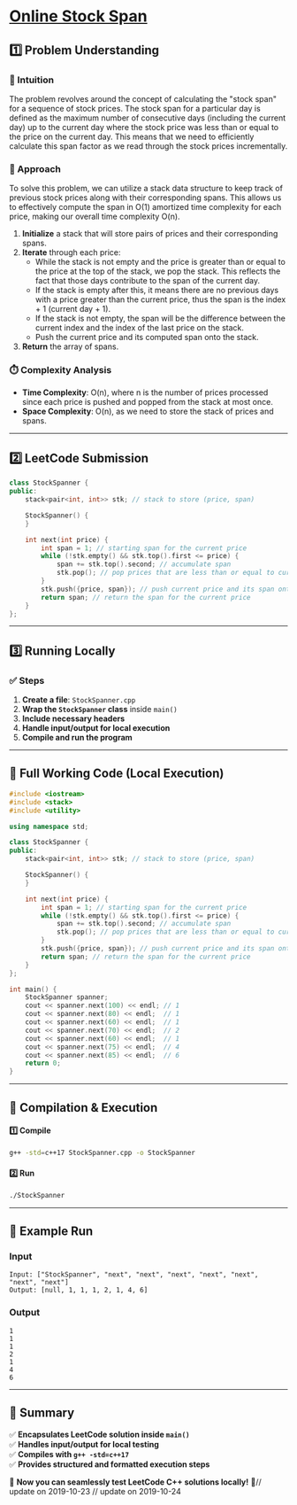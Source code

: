 # **[Online Stock Span](https://leetcode.com/problems/online-stock-span/description/)**  

## **1️⃣ Problem Understanding**  
### **📌 Intuition**  
The problem revolves around the concept of calculating the "stock span" for a sequence of stock prices. The stock span for a particular day is defined as the maximum number of consecutive days (including the current day) up to the current day where the stock price was less than or equal to the price on the current day. This means that we need to efficiently calculate this span factor as we read through the stock prices incrementally. 

### **🚀 Approach**  
To solve this problem, we can utilize a stack data structure to keep track of previous stock prices along with their corresponding spans. This allows us to effectively compute the span in O(1) amortized time complexity for each price, making our overall time complexity O(n).

1. **Initialize** a stack that will store pairs of prices and their corresponding spans.
2. **Iterate** through each price:
   - While the stack is not empty and the price is greater than or equal to the price at the top of the stack, we pop the stack. This reflects the fact that those days contribute to the span of the current day.
   - If the stack is empty after this, it means there are no previous days with a price greater than the current price, thus the span is the index + 1 (current day + 1).
   - If the stack is not empty, the span will be the difference between the current index and the index of the last price on the stack.
   - Push the current price and its computed span onto the stack.
3. **Return** the array of spans.

### **⏱️ Complexity Analysis**  
- **Time Complexity**: O(n), where n is the number of prices processed since each price is pushed and popped from the stack at most once.
- **Space Complexity**: O(n), as we need to store the stack of prices and spans.

---  

## **2️⃣ LeetCode Submission**  
```cpp
class StockSpanner {
public:
    stack<pair<int, int>> stk; // stack to store (price, span)

    StockSpanner() {
    }

    int next(int price) {
        int span = 1; // starting span for the current price
        while (!stk.empty() && stk.top().first <= price) {
            span += stk.top().second; // accumulate span
            stk.pop(); // pop prices that are less than or equal to current price
        }
        stk.push({price, span}); // push current price and its span onto the stack
        return span; // return the span for the current price
    }
};
```  

---  

## **3️⃣ Running Locally**  
### **✅ Steps**  
1. **Create a file**: `StockSpanner.cpp`  
2. **Wrap the `StockSpanner` class** inside `main()`  
3. **Include necessary headers**  
4. **Handle input/output for local execution**  
5. **Compile and run the program**  

---  

## **📝 Full Working Code (Local Execution)**  
```cpp
#include <iostream>
#include <stack>
#include <utility>

using namespace std;

class StockSpanner {
public:
    stack<pair<int, int>> stk; // stack to store (price, span)

    StockSpanner() {
    }

    int next(int price) {
        int span = 1; // starting span for the current price
        while (!stk.empty() && stk.top().first <= price) {
            span += stk.top().second; // accumulate span
            stk.pop(); // pop prices that are less than or equal to current price
        }
        stk.push({price, span}); // push current price and its span onto the stack
        return span; // return the span for the current price
    }
};

int main() {
    StockSpanner spanner;
    cout << spanner.next(100) << endl; // 1
    cout << spanner.next(80) << endl;  // 1
    cout << spanner.next(60) << endl;  // 1
    cout << spanner.next(70) << endl;  // 2
    cout << spanner.next(60) << endl;  // 1
    cout << spanner.next(75) << endl;  // 4
    cout << spanner.next(85) << endl;  // 6
    return 0;
}
```  

---  

## **🔧 Compilation & Execution**  
#### **1️⃣ Compile**  
```bash
g++ -std=c++17 StockSpanner.cpp -o StockSpanner
```  

#### **2️⃣ Run**  
```bash
./StockSpanner
```  

---  

## **🎯 Example Run**  
### **Input**  
```
Input: ["StockSpanner", "next", "next", "next", "next", "next", "next", "next"]
Output: [null, 1, 1, 1, 2, 1, 4, 6]
```  
### **Output**  
```
1
1
1
2
1
4
6
```  

---  

## **📌 Summary**  
✅ **Encapsulates LeetCode solution inside `main()`**  
✅ **Handles input/output for local testing**  
✅ **Compiles with `g++ -std=c++17`**  
✅ **Provides structured and formatted execution steps**  

🚀 **Now you can seamlessly test LeetCode C++ solutions locally!** 🚀// update on 2019-10-23
// update on 2019-10-24
